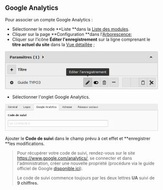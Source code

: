 ## Google Analytics

Pour associer un compte Google Analytics :

* Sélectionner le mode **Liste **dans la [Liste des modules](/présentation-de-typo3/se-reperer-dans-le-backend.md).
* Cliquer sur la page **Configuration **dans l'[Arborescence](/présentation-de-typo3/se-reperer-dans-le-backend.md);
* Cliquer sur l’icône **Éditer l'enregistrement** sur la ligne comprenant le **titre actuel du site** dans la [Vue détaillée](/présentation-de-typo3/se-reperer-dans-le-backend.md) ;

![](/assets/config_edit.png)

* Sélectionner l'onglet Google Analytics.

![](/assets/edit_google_analytics.png)

Ajouter le **Code de suivi** dans le champ prévu à cet effet et **enregistrer **les modifications.

> Pour récupérer votre code de suivi, rendez-vous sur le site https://www.google.com/analytics/, se connecter et dans l'administration, créer une nouvelle propriété \(procédure via le guide officiel de Google [disponible ici](https://support.google.com/analytics/answer/1042508?hl=fr&ref_topic=1009620)\).
>
> Le code de suivi commence toujours par les deux lettres **UA** suivi de **9 chiffres.**



